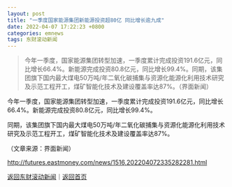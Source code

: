 ```yaml
---
layout: post
title: "一季度国家能源集团新能源投资超80亿 同比增长逾九成"
date: 2022-04-07 17:22:23 +0800
categories: emnews
tags: 东财滚动新闻
---
```

> 今年一季度，国家能源集团转型加速，一季度累计完成投资191.6亿元，同比增长66.4%。新能源完成投资80.8亿元，同比增长99.4%。同期，该集团旗下国内最大煤电50万吨/年二氧化碳捕集与资源化能源化利用技术研究及示范工程开工，煤矿智能化技术及建设覆盖率达87%。（界面新闻）

<p>今年一季度，国家能源集团转型加速，一季度累计完成投资191.6亿元，同比增长66.4%。新能源完成投资80.8亿元，同比增长99.4%。</p><p>同期，该集团旗下国内最大煤电50万吨/年二氧化碳捕集与资源化能源化利用技术研究及示范工程开工，煤矿智能化技术及建设覆盖率达87%。</p><p class="em_media">（文章来源：界面新闻）</p>

<http://futures.eastmoney.com/news/1516,202204072335282281.html>

[返回东财滚动新闻](//finews.withounder.com/emnews/)｜[返回首页](//finews.withounder.com/)